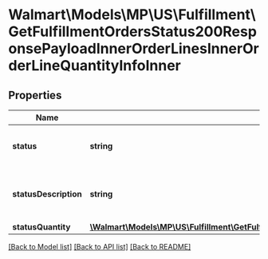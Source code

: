 # Walmart\Models\MP\US\Fulfillment\GetFulfillmentOrdersStatus200ResponsePayloadInnerOrderLinesInnerOrderLineQuantityInfoInner

## Properties

Name | Type | Description | Notes
------------ | ------------- | ------------- | -------------
**status** | **string** | status of the order line quantity | [optional]
**statusDescription** | **string** | status description of the order line quantity | [optional]
**statusQuantity** | [**\Walmart\Models\MP\US\Fulfillment\GetFulfillmentOrdersStatus200ResponsePayloadInnerShipmentsInnerShipmentLinesInnerQuantity**](GetFulfillmentOrdersStatus200ResponsePayloadInnerShipmentsInnerShipmentLinesInnerQuantity.md) |  | [optional]


[[Back to Model list]](./) [[Back to API list]](../../../../../README.md#supported-apis) [[Back to README]](../../../../../README.md)

